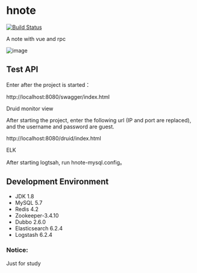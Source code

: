 # hnote

[![Build Status](https://travis-ci.org/mstao/hnote.svg?branch=master)](https://travis-ci.org/mstao/hnote) 

A note with vue and rpc

![image](http://p8rape2j2.bkt.clouddn.com/hnote_main.png)

## Test API
Enter after the project is started：

http://localhost:8080/swagger/index.html

Druid monitor view

After starting the project, enter the following url (IP and port are replaced), and the username and password are guest.

http://localhost:8080/druid/index.html

ELK

After starting logtsah,  run hnote-mysql.config。

## Development Environment

- JDK 1.8
- MySQL 5.7
- Redis 4.2
- Zookeeper-3.4.10
- Dubbo 2.6.0
- Elasticsearch 6.2.4
- Logstash 6.2.4

### Notice:

Just for study

